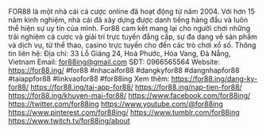 FOR88 là một nhà cái cá cược online đã hoạt động từ năm 2004. Với hơn 15 năm kinh nghiệm, nhà cái đã xây dựng được danh tiếng hàng đầu và luôn thể hiện sự uy tín của mình. For88 cam kết mang lại cho người chơi những trải nghiệm cá cược và giải trí trực tuyến đẳng cấp, sự đa dạng về sản phẩm và dịch vụ, từ thể thao, casino trực tuyến cho đến các trò chơi xổ số.
Thông tin liên hệ:
Địa chỉ: 33 Lỗ Giáng 24, Hoà Phước, Hòa Vang, Đà Nẵng, Vietnam
Email: for88ing@gmail.com
SĐT: 0966565564
Website: https://for88.ing/
#for88 #nhacaifor88 #dangkyfor88 #dangnhapfor88 #taiappfor88 #linkvaofor88 #for88ing
Xem thêm:
https://for88.ing/dang-ky-for88/ 
https://for88.ing/tai-app-for88/ 
https://for88.ing/nap-tien-for88/ 
https://for88.ing/khuyen-mai-for88/
https://www.facebook.com/for88ing/
https://twitter.com/for88ing
https://www.youtube.com/@for88ing
https://www.pinterest.com/for88ing/
https://www.tumblr.com/for88ing
https://www.twitch.tv/for88ing/about


